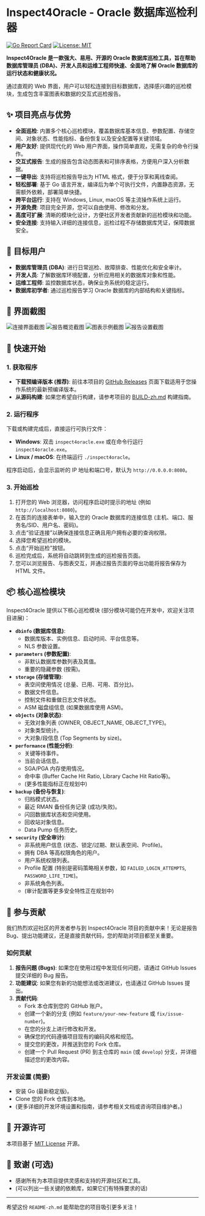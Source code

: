 # Inspect4Oracle - Oracle 数据库巡检利器

[![Go Report Card](https://goreportcard.com/badge/github.com/goodwaysIT/inspect4oracle)](https://goreportcard.com/report/github.com/goodwaysIT/inspect4oracle)
[![License: MIT](https://img.shields.io/badge/License-MIT-yellow.svg)](https://opensource.org/licenses/MIT)


**Inspect4Oracle 是一款强大、易用、开源的 Oracle 数据库巡检工具，旨在帮助数据库管理员 (DBA)、开发人员和运维工程师快速、全面地了解 Oracle 数据库的运行状态和健康状况。**

通过直观的 Web 界面，用户可以轻松连接到目标数据库，选择感兴趣的巡检模块，生成包含丰富图表和数据的交互式巡检报告。

## ✨ 项目亮点与优势

*   **全面巡检**: 内置多个核心巡检模块，覆盖数据库基本信息、参数配置、存储空间、对象状态、性能指标、备份恢复以及安全配置等关键领域。
*   **用户友好**: 提供现代化的 Web 用户界面，操作简单直观，无需复杂的命令行操作。
*   **交互式报告**: 生成的报告包含动态图表和可排序表格，方便用户深入分析数据。
*   **一键导出**: 支持将巡检报告导出为 HTML 格式，便于分享和离线查阅。
*   **轻松部署**: 基于 Go 语言开发，编译后为单个可执行文件，内置静态资源，无需额外依赖，部署简单快捷。
*   **跨平台运行**: 支持在 Windows, Linux, macOS 等主流操作系统上运行。
*   **开源免费**: 项目完全开源，您可以自由使用、修改和分发。
*   **高度可扩展**: 清晰的模块化设计，方便社区开发者贡献新的巡检模块和功能。
*   **安全连接**: 支持输入详细的连接信息，巡检过程不存储数据库凭证，保障数据安全。

## 🎯 目标用户

*   **数据库管理员 (DBA)**: 进行日常巡检、故障排查、性能优化和安全审计。
*   **开发人员**: 了解数据库环境配置，分析应用相关的数据库对象和性能。
*   **运维工程师**: 监控数据库状态，确保业务系统的稳定运行。
*   **数据库初学者**: 通过巡检报告学习 Oracle 数据库的内部结构和关键指标。

## 📸 界面截图

![连接界面截图](./assets/images/connection_ui_zh.png)
![报告概览截图](./assets/images/report_overview_zh.png)
![图表示例截图](./assets/images/chart_example_zh.gif)
![报告设置截图](./assets/images/report_settings_zh.png)

## 🚀 快速开始

### 1. 获取程序

*   **下载预编译版本 (推荐)**:
    前往本项目的 [GitHub Releases](https://github.com/goodwaysIT/inspect4oracle/releases) 页面下载适用于您操作系统的最新预编译版本。
*   **从源码构建**:
    如果您希望自行构建，请参考项目的 [BUILD-zh.md](./BUILD-zh.md) 构建指南。

### 2. 运行程序

下载或构建完成后，直接运行可执行文件：

*   **Windows**: 双击 `inspect4oracle.exe` 或在命令行运行 `inspect4oracle.exe`。
*   **Linux / macOS**: 在终端运行 `./inspect4oracle`。

程序启动后，会显示监听的 IP 地址和端口号，默认为 `http://0.0.0.0:8080`。

### 3. 开始巡检

1.  打开您的 Web 浏览器，访问程序启动时提示的地址 (例如 `http://localhost:8080`)。
2.  在首页的连接表单中，输入您的 Oracle 数据库的连接信息 (主机、端口、服务名/SID、用户名、密码)。
3.  点击“验证连接”以确保连接信息正确且用户拥有必要的查询权限。
4.  选择您希望巡检的模块。
5.  点击“开始巡检”按钮。
6.  巡检完成后，系统将自动跳转到生成的巡检报告页面。
7.  您可以浏览报告、与图表交互，并通过报告页面的导出功能将报告保存为 HTML 文件。

## 📦 核心巡检模块

Inspect4Oracle 提供以下核心巡检模块 (部分模块可能仍在开发中，欢迎关注项目进展)：

*   **`dbinfo` (数据库信息)**:
    *   数据库版本、实例信息、启动时间、平台信息等。
    *   NLS 参数设置。
*   **`parameters` (参数配置)**:
    *   非默认数据库参数列表及其值。
    *   重要的隐藏参数 (按需)。
*   **`storage` (存储管理)**:
    *   表空间使用情况 (总量、已用、可用、百分比)。
    *   数据文件信息。
    *   控制文件和重做日志文件状态。
    *   ASM 磁盘组信息 (如果数据库使用 ASM)。
*   **`objects` (对象状态)**:
    *   无效对象列表 (OWNER, OBJECT_NAME, OBJECT_TYPE)。
    *   对象类型统计。
    *   大对象/段信息 (Top Segments by size)。
*   **`performance` (性能分析)**:
    *   关键等待事件。
    *   当前会话信息。
    *   SGA/PGA 内存使用情况。
    *   命中率 (Buffer Cache Hit Ratio, Library Cache Hit Ratio等)。
    *   (更多性能指标正在规划中)
*   **`backup` (备份与恢复)**:
    *   归档模式状态。
    *   最近 RMAN 备份任务记录 (成功/失败)。
    *   闪回数据库状态和空间使用。
    *   回收站对象信息。
    *   Data Pump 任务历史。
*   **`security` (安全审计)**:
    *   非系统用户信息 (状态、锁定/过期、默认表空间、Profile)。
    *   拥有 DBA 等高权限角色的用户。
    *   用户系统权限列表。
    *   Profile 配置 (特别是密码策略相关参数，如 `FAILED_LOGIN_ATTEMPTS`, `PASSWORD_LIFE_TIME`)。
    *   非系统角色列表。
    *   (审计配置等更多安全特性正在规划中)

## 🤝 参与贡献

我们热烈欢迎社区的开发者参与到 Inspect4Oracle 项目的贡献中来！无论是报告 Bug、提出功能建议，还是直接贡献代码，您的帮助对项目都至关重要。

### 如何贡献

1.  **报告问题 (Bugs)**: 如果您在使用过程中发现任何问题，请通过 GitHub Issues 提交详细的 Bug 报告。
2.  **功能建议**: 如果您有新的功能想法或改进建议，也请通过 GitHub Issues 提出。
3.  **贡献代码**:
    *   Fork 本仓库到您的 GitHub 账户。
    *   创建一个新的分支 (例如 `feature/your-new-feature` 或 `fix/issue-number`)。
    *   在您的分支上进行修改和开发。
    *   确保您的代码遵循项目现有的编码风格和规范。
    *   提交您的更改，并推送到您的 Fork 仓库。
    *   创建一个 Pull Request (PR) 到主仓库的 `main` (或 `develop`) 分支，并详细描述您的更改内容。

### 开发设置 (简要)

*   安装 Go (最新稳定版)。
*   Clone 您的 Fork 仓库到本地。
*   (更多详细的开发环境设置和指南，请参考相关文档或咨询项目维护者。)

## 📜 开源许可

本项目基于 [MIT License](LICENSE) 开源。

## 🙏 致谢 (可选)

*   感谢所有为本项目提供灵感和支持的开源社区和工具。
*   (可以列出一些关键的依赖库，如果它们有特殊要求的话)

---

希望这份 `README-zh.md` 能帮助您的项目吸引更多关注！
